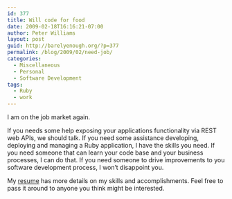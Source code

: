 ```yaml
---
id: 377
title: Will code for food
date: 2009-02-18T16:16:21-07:00
author: Peter Williams
layout: post
guid: http://barelyenough.org/?p=377
permalink: /blog/2009/02/need-job/
categories:
  - Miscellaneous
  - Personal
  - Software Development
tags:
  - Ruby
  - work
---
```

I am on the job market again.

If you needs some help exposing your applications functionality via REST web APIs, we should talk. If you need some assistance developing, deploying and managing a Ruby application, I have the skills you need. If you need someone that can learn your code base and your business processes, I can do that. If you need someone to drive improvements to you software development process, I won&#8217;t disappoint you.

My [resume](/resume) has more details on my skills and accomplishments. Feel free to pass it around to anyone you think might be interested.